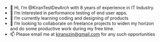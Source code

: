 - 👋 Hi, I’m @KiranTestDevArch with 8 years of experience in IT Industry. 
- 👀 I’m interested in performance testing of end user apps.
- 🌱 I’m currently learning coding and designing of products
- 💞️ I’m looking to collaborate on freelance projects to widen my horizon and do some productive work during my free time.
- 📫 Please email me at kiranszin@gmail.com for any such opportunities

<!---
KiranTestDevArch/KiranTestDevArch is a ✨ special ✨ repository because its `README.md` (this file) appears on your GitHub profile.
You can click the Preview link to take a look at your changes.
--->
